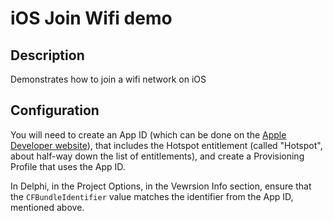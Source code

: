 # iOS Join Wifi demo

## Description

Demonstrates how to join a wifi network on iOS

## Configuration

You will need to create an App ID (which can be done on the [Apple Developer website](https://developer.apple.com/account)), that includes the Hotspot entitlement (called "Hotspot", about half-way down the list of entitlements), and create a Provisioning Profile that uses the App ID.

In Delphi, in the Project Options, in the Vewrsion Info section, ensure that the `CFBundleIdentifier` value matches the identifier from the App ID, mentioned above.
